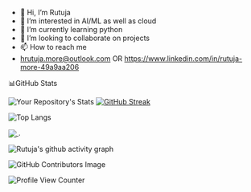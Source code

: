 - 👋 Hi, I’m Rutuja
- 👀 I’m interested in AI/ML as well as cloud 
- 🌱 I’m currently learning python 
- 💞️ I’m looking to collaborate on projects 
- 📫 How to reach me
-  hrutuja.more@outlook.com OR
   https://www.linkedin.com/in/rutuja-more-49a9aa206
   
 📊GitHub Stats

![Your Repository's Stats](https://github-readme-stats.vercel.app/api?username=hrutuja-m&show_icons=true)   [![GitHub Streak](https://github-readme-streak-stats.herokuapp.com?user=hrutuja-m)](https://git.io/streak-stats)

![Top Langs](https://github-readme-stats.vercel.app/api/top-langs/?username=hrutuja-m&layout=compact)   <a href="https://github.com/hrutuja-m/AI-Basketball-Analysis">
   
  <img align="center" src="https://github-readme-stats.vercel.app/api/pin/?username=hrutuja-m&repo=AI-Basketball-Analysis" />
</a><!--  <a href="https://github.com/hrutuja-m/SAGE">
  <img align="center" src="https://github-readme-stats.vercel.app/api/pin/?username=hrutuja-m&repo=SAGE" />
</a>  -->.



![Rutuja's github activity graph](https://activity-graph.herokuapp.com/graph?username=hrutuja-m&theme=react-dark)

![GitHub Contributors Image](https://contrib.rocks/image?repo=hrutuja-m/Rutuja-More )

![Profile View Counter](https://komarev.com/ghpvc/?username=hrutuja-m)
